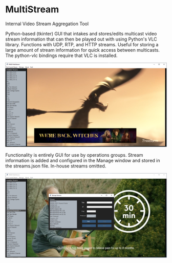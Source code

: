 # MultiStream
Internal Video Stream Aggregation Tool

Python-based (tkinter) GUI that intakes and stores/edits multicast video stream information that can then be played out with using Python's VLC library. Functions with UDP, RTP, and HTTP streams. Useful for storing a large amount of stream information for quick access between multicasts. The python-vlc bindings require that VLC is installed. 

![](https://github.com/morgsimmons95/MultiStream/blob/main/MultiStream.PNG)

Functionality is entirely GUI for use by operations groups. Stream information is added and configured in the Manage window and stored in the streams.json file. In-house streams omitted.

![](https://github.com/morgsimmons95/MultiStream/blob/main/MS%20Manage.PNG)
